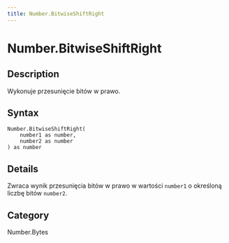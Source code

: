 ```yaml
---
title: Number.BitwiseShiftRight
---
```


# Number.BitwiseShiftRight


## Description

Wykonuje przesunięcie bitów w prawo.


## Syntax

```powerquery
Number.BitwiseShiftRight(
    number1 as number,
    number2 as number
) as number
```


## Details

Zwraca wynik przesunięcia bitów w prawo w wartości <code>number1</code> o określoną liczbę bitów <code>number2</code>.



## Category
Number.Bytes
